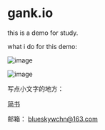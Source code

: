 # gank.io
this is a demo for study. 

what i do for this demo:

![image](https://github.com/blueskywang/gank.io/blob/master/first.gif?raw=true)

![image](https://github.com/blueskywang/gank.io/blob/master/second.gif?raw=true)

写点小文字的地方：

[简书](http://www.jianshu.com/users/4c8a860b5941/latest_articles)

邮箱：
blueskywchn@163.com
